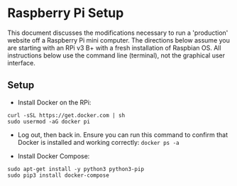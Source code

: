 # Raspberry Pi Setup
This document discusses the modifications necessary to run a 'production'
website off a Raspberry Pi mini computer. The directions below assume you
are starting with an RPi v3 B+ with a fresh installation of Raspbian OS.
All instructions below use the command line (terminal), not the graphical
user interface.

## Setup
- Install Docker on the RPi:
```
curl -sSL https://get.docker.com | sh
sudo usermod -aG docker pi
```

- Log out, then back in. Ensure you can run this command to confirm that Docker
is installed and working correctly: `docker ps -a`

- Install Docker Compose:
```
sudo apt-get install -y python3 python3-pip
sudo pip3 install docker-compose
```
